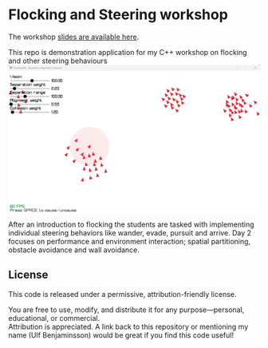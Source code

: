 # Flocking and Steering workshop

The workshop [slides are available here](https://docs.google.com/presentation/d/16s7chbrsmee56zuxw2G3M9JCvBaf5dSs_MCls67Ql80/edit?usp=sharing).

This repo is demonstration application for my C++ workshop on flocking and other steering behaviours
![Screenshot of the Flocking demo](https://github.com/ulfben/boids_workshop/blob/master/screenshot.jpg?raw=true)

After an introduction to flocking the students are tasked with implementing individual steering behaviors like wander, evade, pursuit and arrive. 
Day 2 focuses on performance and environment interaction; spatial partitioning, obstacle avoidance and wall avoidance.

## License
This code is released under a permissive, attribution-friendly license. 

You are free to use, modify, and distribute it for any purpose—personal, educational, or commercial.  
Attribution is appreciated. A link back to this repository or mentioning my name (Ulf Benjaminsson) would be great if you find this code useful!  
